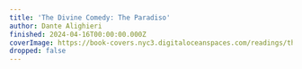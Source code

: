 ```yaml
---
title: 'The Divine Comedy: The Paradiso'
author: Dante Alighieri
finished: 2024-04-16T00:00:00.000Z
coverImage: https://book-covers.nyc3.digitaloceanspaces.com/readings/the-divine-comedy-paradiso-01.jpg
dropped: false
---
```


